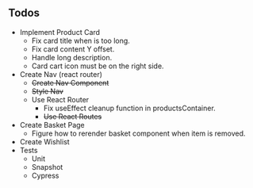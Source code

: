 ## Todos

- Implement Product Card
  - Fix card title when is too long.
  - Fix card content Y offset.
  - Handle long description.
  - Card cart icon must be on the right side.
- Create Nav (react router)
  - ~~Create Nav Component~~
  - ~~Style Nav~~
  - Use React Router
    - Fix useEffect cleanup function in productsContainer.
    - ~~Use React Routes~~
- Create Basket Page
  - Figure how to rerender basket component when item is removed.
- Create Wishlist
- Tests
  - Unit
  - Snapshot
  - Cypress
